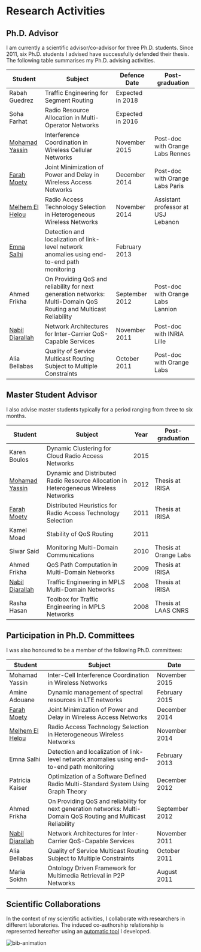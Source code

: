 # Research Activities

## Ph.D. Advisor
I am currently a scientific advisor/co-advisor for three Ph.D. students. Since 2011, six Ph.D. students I advised have successfully defended their thesis. The following table summarises my Ph.D. advising activities.

Student | Subject  | Defence Date   |  Post-graduation 
--------|----------|----------------|-----------------                   
Rabah Guedrez | Traffic Engineering for Segment Routing | Expected in  2018 | 
Soha Farhat	| Radio Resource Allocation in Multi-Operator Networks |	Expected in 2016 |	
[Mohamad Yassin](http://www.irisa.fr/atnet/Members/mohamad-yassin)	| Interference Coordination in Wireless Cellular Networks |	November 2015	| Post-doc with Orange Labs Rennes 
[Farah Moety](http://www.irisa.fr/atnet/Members/farah-moety)	| Joint Minimization of Power and Delay in Wireless Access Networks |	December 2014	 | Post-doc with Orange Labs Paris
[Melhem El Helou](http://www.irisa.fr/atnet/Members/melhem-helou)	| Radio Access Technology Selection in Heterogeneous Wireless Networks|	November 2014 |	Assistant professor at USJ Lebanon
[Emna Salhi](http://www.irisa.fr/atnet/Members/emna-salhi) |	Detection and localization of link-level network anomalies using end-to-end path monitoring |	February 2013	| 
Ahmed Frikha |	On Providing QoS and reliability for next generation networks: Multi-Domain QoS Routing and Multicast Reliability	| September 2012 |	Post-doc with Orange Labs Lannion
[Nabil Djarallah](http://chercheurs.lille.inria.fr/~djaralla/Nabil_Djarallah/Home.html)	| Network Architectures for Inter-Carrier QoS-Capable Services |	November 2011	 | Post-doc with INRIA Lille
Alia Bellabas	 | Quality of Service Multicast Routing Subject to Multiple Constraints |	October 2011	| Post-doc with Orange Labs 

## Master Student Advisor
I also advise master students typically for a period ranging from three to six months.


Student	| Subject	| Year	| Post-graduation
----------|---------|-----|-----------------
Karen Boulos | Dynamic Clustering for Cloud Radio Access Networks | 2015
[Mohamad Yassin](http://www.irisa.fr/atnet/Members/mohamad-yassin)	| Dynamic and Distributed Radio Resource Allocation in Heterogeneous Wireless Networks |	2012	| Thesis at IRISA
[Farah Moety](http://www.irisa.fr/atnet/Members/farah-moety) | 	Distributed Heuristics for Radio Access Technology Selection |	2011	| Thesis at IRISA
Kamel Moad	| Stability of QoS Routing	| 2011|
Siwar Said	|Monitoring Multi-Domain Communications	|2010	|Thesis at Orange Labs
Ahmed Frikha	|QoS Path Computation in Multi-Domain Networks|	2009	|Thesis at IRISA
[Nabil Djarallah](http://chercheurs.lille.inria.fr/~djaralla/Nabil_Djarallah/Home.html)|	Traffic Engineering in MPLS Multi-Domain Networks|	2008	|Thesis at IRISA
Rasha Hasan	|Toolbox for Traffic Engineering in MPLS Networks|	2008|	Thesis at LAAS CNRS

## Participation in Ph.D. Committees
I was also honoured to be a member of the following Ph.D. committees:


Student  | Subject|	Date
---------|--------|-----
Mohamad Yassin | Inter-Cell Interference Coordination in Wireless Networks | November 2015
Amine Adouane | Dynamic management of spectral resources in LTE networks | February 2015
[Farah Moety](http://www.irisa.fr/atnet/Members/farah-moety)	|Joint Minimization of Power and Delay in Wireless Access Networks|	December 2014
[Melhem El Helou](http://www.irisa.fr/atnet/Members/melhem-helou)	|Radio Access Technology Selection in Heterogeneous Wireless Networks|	November 2014
Emna Salhi	|Detection and localization of link-level network anomalies using end-to-end path monitoring|	February 2013
Patricia Kaiser|	Optimization of a Software Defined Radio Multi-Standard System Using Graph Theory|	December 2012
Ahmed Frikha	|On Providing QoS and reliability for next generation networks: Multi-Domain QoS Routing and Multicast Reliability	|September 2012
[Nabil Djarallah](http://chercheurs.lille.inria.fr/~djaralla/Nabil_Djarallah/Home.html)	|Network Architectures for Inter-Carrier QoS-Capable Services|	November 2011
Alia Bellabas	 | Quality of Service Multicast Routing Subject to Multiple Constraints|	October 2011
Maria Sokhn	|Ontology Driven Framework for Multimedia Retrieval in P2P Networks|	August 2011


## Scientific Collaborations
In the context of my scientific activities, I collaborate with researchers in different laboratories. The induced co-authorship relationship is represented hereafter using an [automatic tool](http://wiki.lahoud.fr/doku.php?id=bibliography_visualization) I developed.

<img alt="bib-animation" src="../img/bib-animation.gif" class="img-responsive">